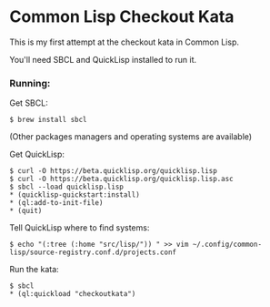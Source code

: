 # Common Lisp Checkout Kata 

This is my first attempt at the checkout kata in Common Lisp.

You'll need SBCL and QuickLisp installed to run it.

### Running:

Get SBCL:

```
$ brew install sbcl
```

(Other packages managers and operating systems are available)

Get QuickLisp:

```
$ curl -O https://beta.quicklisp.org/quicklisp.lisp
$ curl -O https://beta.quicklisp.org/quicklisp.lisp.asc
$ sbcl --load quicklisp.lisp
* (quicklisp-quickstart:install)
* (ql:add-to-init-file)
* (quit)
```

Tell QuickLisp where to find systems:

```
$ echo "(:tree (:home "src/lisp/")) " >> vim ~/.config/common-lisp/source-registry.conf.d/projects.conf 
```

Run the kata: 

```
$ sbcl
* (ql:quickload "checkoutkata")
```